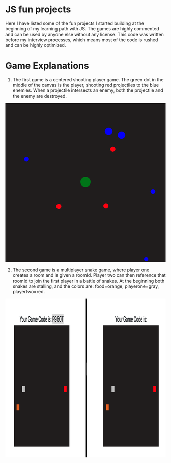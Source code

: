 # JS fun projects

Here I have listed some of the fun projects I started building at the beginning of my learning path with JS. The games are highly commented and can be used by 
anyone else without any license. This code was written before my interview processes, which means most of the code is rushed and can be highly optimized. 

# Game Explanations

1) The first game is a centered shooting player game. The <bold>green</bold> dot in the middle of the canvas is the player, shooting <bold>red</bold> projectiles to the <bold>blue</bold> enemies. When a projectile intersects an enemy, both the projectile and the enemy are destroyed.

<p align="center"><img src="git-images/particle-game.png" alt="Particle Game snapshot" width='800px' height='500px' /></p>


2) The second game is a multiplayer snake game, where player one creates a room and is given a roomId. Player two can then reference that roomId to join the first player in a battle of snakes. At the beginning both snakes are stalling, and the colors are: food=orange, playerone=gray, playertwo=red.


<p align="center"><img src="git-images/snake.png" alt="Particle Game snapshot" width='800px' height='500px' /></p>

